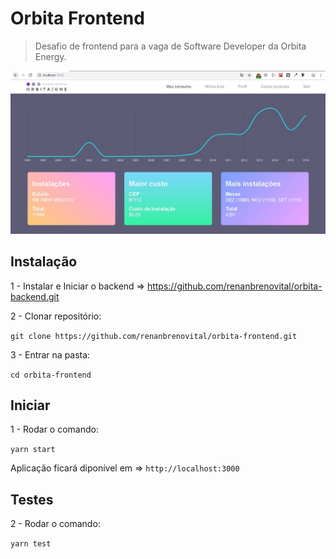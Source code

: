 # Orbita Frontend

> Desafio de frontend para a vaga de Software Developer da Orbita Energy.

![](header.jpg)

## Instalação

1 - Instalar e Iniciar o backend => https://github.com/renanbrenovital/orbita-backend.git

2 - Clonar repositório:

`git clone https://github.com/renanbrenovital/orbita-frontend.git`

3 - Entrar na pasta:

`cd orbita-frontend`

## Iniciar

1 - Rodar o comando:

`yarn start`

Aplicação ficará diponível em => `http://localhost:3000`

## Testes

2 - Rodar o comando:

`yarn test`
